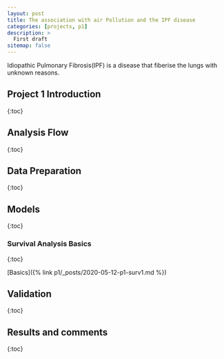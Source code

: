 ```yaml
---
layout: post
title: The association with air Pollution and the IPF disease
categories: [projects, p1]
description: >
  First draft
sitemap: false
---
```

Idiopathic Pulmonary Fibrosis(IPF) is a disease that fiberise the lungs  with unknown reasons.

## Project 1 Introduction
{:toc}

## Analysis Flow
{:toc}

## Data Preparation
{:toc}

## Models
{:toc}

### Survival Analysis Basics
{:toc}

[Basics]({% link p1/_posts/2020-05-12-p1-surv1.md %})


## Validation
{:toc}
## Results and comments
{:toc}

